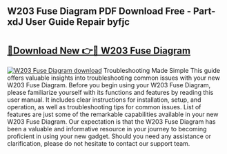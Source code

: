 ## W203 Fuse Diagram PDF Download Free - Part-xdJ User Guide Repair byfjc

# <h2><a href="http://dftlr9.blite.top/?on=W203+Fuse+Diagram">🔗Download New 👉🔴 W203 Fuse Diagram</a></h2>

[![W203 Fuse Diagram download](https://i.imgur.com/lujVjoI.png)](http://dftlr9.blite.top/?on=W203+Fuse+Diagram)
Troubleshooting Made Simple This guide offers valuable insights into troubleshooting common issues with your new W203 Fuse Diagram. Before you begin using your W203 Fuse Diagram, please familiarize yourself with its functions and features by reading this user manual. It includes clear instructions for installation, setup, and operation, as well as troubleshooting tips for common issues. List of features are just some of the remarkable capabilities available in your new W203 Fuse Diagram. Our expectation is that the W203 Fuse Diagram has been a valuable and informative resource in your journey to becoming proficient in using your new gadget. Should you need any assistance or clarification, please do not hesitate to contact our support team.
